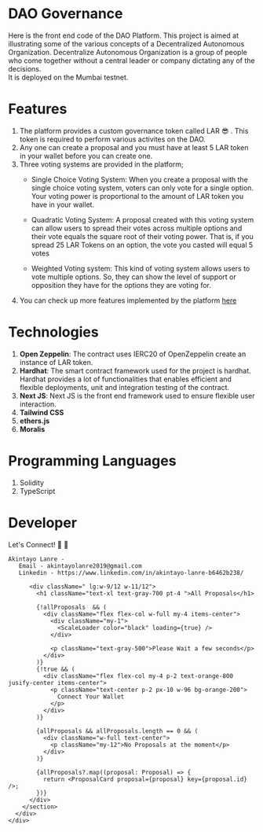 # DAO Governance
Here is the front end code of the DAO Platform. This project is aimed at illustrating some of the various concepts of a Decentralized Autonomous Organization. Decentralize Autonomous Organization is a group of people who come together without a central leader or company dictating any of the decisions.  
It is deployed on the Mumbai testnet.

# Features
1. The platform provides a custom governance token called LAR 😎 . This token is required to perform various activites on the DAO.
2. Any one can create a proposal and you must have at least 5 LAR token in your wallet before you can create one.
3. Three voting systems are provided in the platform;
    * Single Choice Voting System: When you create a proposal with the single choice voting system, voters can only vote for a single option. Your voting power is proportional to the amount of LAR token you have in your wallet. 
  
    * Quadratic Voting System: A proposal created with this voting system can allow users to spread their votes across multiple options and their vote equals the square root of their voting power. That is, if you spread 25 LAR Tokens on an option, the vote you casted will equal 5 votes
  
    * Weighted Voting system: This kind of voting system allows users to vote multiple options. So, they can show the level of support or opposition they have for the options they are voting for.
4. You can check up more features implemented by the platform [here](https://larry-dao-governance.vercel.app/)

# Technologies
1. **Open Zeppelin**: The contract uses IERC20 of OpenZeppelin create an instance of LAR token.
2. **Hardhat**: The smart contract framework used for the project is hardhat. Hardhat provides a lot of functionalities that enables efficient and flexible deployments, unit and integration testing of the contract.
5. **Next JS**: Next JS is the front end framework used to ensure flexible user interaction.
6. **Tailwind CSS**
8. **ethers.js**
9. **Moralis**

# Programming Languages
1. Solidity
2. TypeScript

 # Developer
 Let's Connect! 👋 👋 
 ```
 Akintayo Lanre - 
    Email - akintayolanre2019@gmail.com
    Linkedin - https://www.linkedin.com/in/akintayo-lanre-b6462b238/
 ```

















 <div
      className={`flex flex-col mb-8 ${
        (!allProposals || allProposals?.length == 0) && "h-screen"
      } justify-between  bg-gray-50`}
    >
      <div>
        <section className="px-5 mt-24 flex flex-col items-center ">
          
          <div className=" lg:w-9/12 w-11/12">
            <h1 className="text-xl text-gray-700 pt-4 ">All Proposals</h1>

            {!allProposals  && (
              <div className="flex flex-col w-full my-4 items-center">
                <div className="my-1">
                  <ScaleLoader color="black" loading={true} />
                </div>

                <p className="text-gray-500">Please Wait a few seconds</p>
              </div>
            )}
            {!true && (
              <div className="flex flex-col my-4 p-2 text-orange-800 jusify-center items-center">
                <p className="text-center p-2 px-10 w-96 bg-orange-200">
                  Connect Your Wallet
                </p>
              </div>
            )}

            {allProposals && allProposals.length == 0 && (
              <div className="w-full text-center">
                <p className="my-12">No Proposals at the moment</p>
              </div>
            )}

            {allProposals?.map((proposal: Proposal) => {
              return <ProposalCard proposal={proposal} key={proposal.id} />;
            })}
          </div>
        </section>
      </div>
    </div>